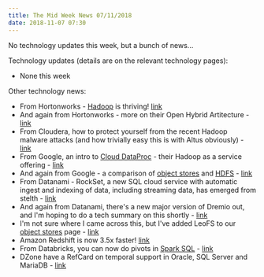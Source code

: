 ```yaml
---
title: The Mid Week News 07/11/2018
date: 2018-11-07 07:30
---
```

No technology updates this week, but a bunch of news...
<!--more-->

Technology updates (details are on the relevant technology pages):

* None this week

Other technology news:

* From Hortonworks - [Hadoop](/technologies/apache-hadoop/) is thriving! [link](https://hortonworks.com/blog/apache-hadoop-thriving/)
* And again from Hortonworks - more on their Open Hybrid Artitecture - [link](https://hortonworks.com/blog/open-hybrid-architecture-bringing-cloud-native-to-on-premises/)
* From Cloudera, how to protect yourself from the recent Hadoop malware attacks (and how trivially easy this is with Altus obviously) - [link](http://blog.cloudera.com/blog/2018/11/protecting-hadoop-clusters-from-malware-attacks/)
* From Google, an intro to [Cloud DataProc](/technologies/google-cloud-dataproc/) - their Hadoop as a service offering - [link](https://cloud.google.com/blog/products/data-analytics/run-apache-spark-and-apache-hadoop-workloads-with-flexibility-and-predictability-with-cloud-dataproc)
* And again from Google - a comparison of [object stores](/tech-categories/object-stores/) and [HDFS](/tech-categories/hadoop-compatible-filesystems/) - [link](https://cloud.google.com/blog/products/storage-data-transfer/hdfs-vs-cloud-storage-pros-cons-and-migration-tips)
* From Datanami - RockSet, a new SQL cloud service with automatic ingest and indexing of data, including streaming data, has emerged from stelth - [link](https://www.datanami.com/2018/11/01/rockset-sql-cloud-service-emerges-from-stealth/)
* And again from Datanami, there's a new major version of Dremio out, and I'm hoping to do a tech summary on this shortly - [link](https://www.datanami.com/2018/10/30/dremio-fleshes-out-data-platform/)
* I'm not sure where I came across this, but I've added LeoFS to our [object stores](/tech-categories/object-stores/) page - [link](https://leo-project.net/leofs/)
* Amazon Redshift is now 3.5x faster! [link](https://aws.amazon.com/blogs/big-data/performance-matters-amazon-redshift-is-now-up-to-3-5x-faster-for-real-world-workloads/)
* From Databricks, you can now do pivots in [Spark SQL](/technologies/apache-spark/spark-sql/) - [link](https://databricks.com/blog/2018/11/01/sql-pivot-converting-rows-to-columns.html)
* DZone have a RefCard on temporal support in Oracle, SQL Server and MariaDB - [link](https://dzone.com/refcardz/temporal-data-processing)
